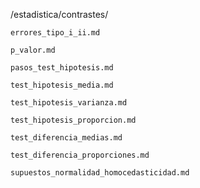 /estadistica/contrastes/

    errores_tipo_i_ii.md

    p_valor.md

    pasos_test_hipotesis.md

    test_hipotesis_media.md

    test_hipotesis_varianza.md

    test_hipotesis_proporcion.md

    test_diferencia_medias.md

    test_diferencia_proporciones.md

    supuestos_normalidad_homocedasticidad.md
